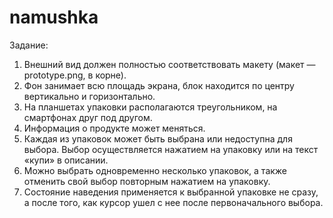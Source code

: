 # namushka
Задание:
1. Внешний вид должен полностью соответствовать макету (макет — prototype.png, в корне).
2. Фон занимает всю площадь экрана, блок находится по центру вертикально и
горизонтально.
3. На планшетах упаковки располагаются треугольником, на смартфонах друг
под другом.
4. Информация о продукте может меняться.
5. Каждая из упаковок может быть выбрана или недоступна для выбора. Выбор
осуществляется нажатием на упаковку или на текст «купи» в описании.
6. Можно выбрать одновременно несколько упаковок, а также отменить свой
выбор повторным нажатием на упаковку.
7. Состояние наведения применяется к выбранной упаковке не сразу, а после
того, как курсор ушел с нее после первоначального выбора.
